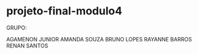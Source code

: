 # projeto-final-modulo4

GRUPO:

AGAMENON JUNIOR
AMANDA SOUZA
BRUNO LOPES
RAYANNE BARROS
RENAN SANTOS
